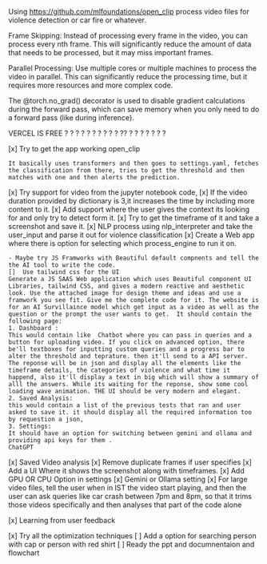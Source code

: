 Using https://github.com/mlfoundations/open_clip process video files for violence detection or car fire or whatever. 


Frame Skipping: Instead of processing every frame in the video, you can process every nth frame. This will significantly reduce the amount of data that needs to be processed, but it may miss important frames.

Parallel Processing: Use multiple cores or multiple machines to process the video in parallel. This can significantly reduce the processing time, but it requires more resources and more complex code.

The @torch.no_grad() decorator is used to disable gradient calculations during the forward pass, which can save memory when you only need to do a forward pass (like during inference).


VERCEL IS FREE ? ? ? ? ? ? ? ? ? ?  ?? ? ? ? ? ? ? ?

[x] Try to get the app working open_clip
	
	It basically uses transformers and then goes to settings.yaml, fetches the classification from there, tries to get the threshold and then matches with one and then alerts the prediction.

[x] Try support for video from the jupyter notebook code,
[x] If the video duration provided by dictionary is 3,it increases the time by including more content to it.
[x] Add support where the user gives the context its looking for and only try to detect form it.
[x] Try to get the timeframe of it and take a screenshot and save it. 
[x] NLP process using nlp_interpreter and take the user_input and parse it out for violence classification
[x] Create a Web app where there is option for selecting which process_engine to run it on.
	
	- Maybe try JS Framworks with Beautiful default compnents and tell the the AI tool to write the code.
	[] 	Use tailwind css for the UI
	Generate a JS SAAS Web application which uses Beautiful component UI Libraries, tailwind CSS, and gives a modern reactive and aesthetic look. Use the attached image for design theme and ideas and use a framwork you see fit. Give me the complete code for it. The website is for an AI Survillaince model which get input as a video as well as the question or the prompt the user wants to get.  It should contain the following page:
	1. Dashboard :
	This would contain like  Chatbot where you can pass in queries and a button for uploading video. If you click on advanced option, there be'll textboxes for inputting custom queries and a progress bar to alter the threshold and teprature. then it'll send to a API server. The reponse will be in json and display all the elements like the timeframe details, the categories of violence and what time it happend, also it'll display a text in big which will show a summary of alll the answers. While its waiting for the reponse, show some cool loading wave animation. THE UI should be very modern and elegant. 
	2. Saved Analysis:
	this would contain a list of the previous tests that ran and user asked to save it. it should display all the required information too by requestion a json,
	3. Settings:
	It should have an option for switching between gemini and ollama and providing api keys for them . 
	ChatGPT
[x] Saved Video analysis
[x] Remove duplicate frames if user specifies
[x] Add a UI Where it shows the screenshot along with timeframes.
[x] Add GPU OR CPU Option in settings
[x] Gemini or Ollama setting
[x] For large video files, tell the user when in IST the video start playing, and then the user can ask queries like car crash between 7pm and 8pm, so that it trims those videos specifically and then analyses that part of the code alone 

[x] Learning from user feedback

[x] Try all the optimization techniques 
[ ] Add a option for searching person with cap or person with red shirt
[ ] Ready the ppt and documnentaion and flowchart